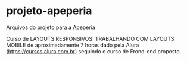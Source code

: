 # projeto-apeperia
Arquivos do projeto para a Apeperia

Curso de LAYOUTS RESPONSIVOS: TRABALHANDO COM LAYOUTS MOBILE
de aproximadamente 7 horas dado pela Alura (https://cursos.alura.com.br)
seguindo o curso de Frond-end proposto.
